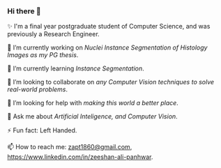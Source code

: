 ### Hi there 👋

✨ I'm a final year postgraduate student of Computer Science, and was previously a Research Engineer.

🔭 I’m currently working on _Nuclei Instance Segmentation of Histology Images as my PG thesis_.

🌱 I’m currently learning _Instance Segmentation_.

👯 I’m looking to collaborate on _any Computer Vision techniques to solve real-world problems_.

🤔 I’m looking for help with _making this world a better place_.

💬 Ask me about _Artificial Inteligence, and Computer Vision_.

⚡ Fun fact: Left Handed.

📫 How to reach me: zapt1860@gmail.com, https://www.linkedin.com/in/zeeshan-ali-panhwar.
